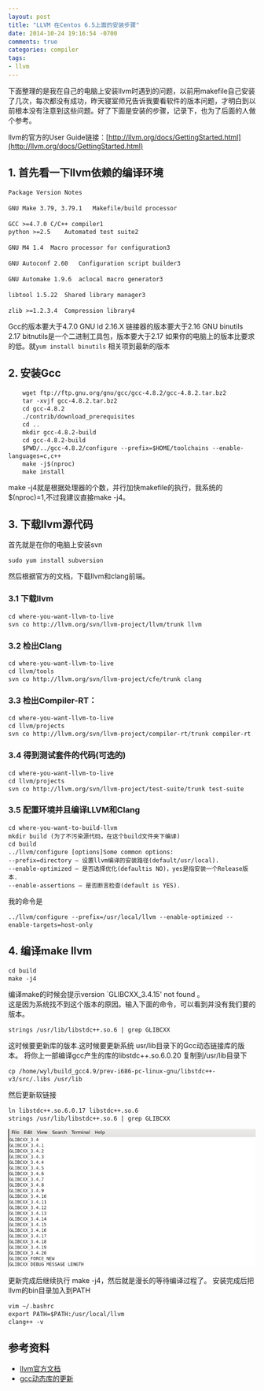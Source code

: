 ```yaml
---
layout: post
title: "LLVM 在Centos 6.5上面的安装步骤"
date: 2014-10-24 19:16:54 -0700
comments: true
categories: compiler
tags:
- llvm 
---
```


下面整理的是我在自己的电脑上安装llvm时遇到的问题，以前用makefile自己安装了几次，每次都没有成功，昨天寝室师兄告诉我要看软件的版本问题，才明白到以前根本没有注意到这些问题。好了下面是安装的步骤，记录下，也为了后面的人做个参考。
<!--more-->
llvm的官方的User Guide链接：[http://llvm.org/docs/GettingStarted.html](http://llvm.org/docs/GettingStarted.html)

## 1. 首先看一下llvm依赖的编译环境

```
Package	Version	Notes

GNU Make 3.79, 3.79.1	Makefile/build processor

GCC >=4.7.0	C/C++ compiler1
python >=2.5	Automated test suite2

GNU M4 1.4	Macro processor for configuration3

GNU Autoconf 2.60	Configuration script builder3

GNU Automake 1.9.6	aclocal macro generator3

libtool 1.5.22	Shared library manager3

zlib >=1.2.3.4	Compression library4
```

Gcc的版本要大于4.7.0
GNU ld 2.16.X 链接器的版本要大于2.16
GNU binutils 2.17 bitnutils是一个二进制工具包，版本要大于2.17
如果你的电脑上的版本比要求的低。就`yum install binutils` 相关项到最新的版本

## 2. 安装Gcc
``` shell
	wget ftp://ftp.gnu.org/gnu/gcc/gcc-4.8.2/gcc-4.8.2.tar.bz2
	tar -xvjf gcc-4.8.2.tar.bz2
	cd gcc-4.8.2
	./contrib/download_prerequisites
	cd ..
	mkdir gcc-4.8.2-build
	cd gcc-4.8.2-build
	$PWD/../gcc-4.8.2/configure --prefix=$HOME/toolchains --enable-languages=c,c++
	make -j$(nproc)
	make install
```
make -j4就是根据处理器的个数，并行加快makefile的执行，我系统的$(nproc)=1,不过我建议直接make -j4。

## 3. 下载llvm源代码

首先就是在你的电脑上安装svn

	sudo yum install subversion

然后根据官方的文档，下载llvm和clang前端。


### 3.1 下载llvm

    cd where-you-want-llvm-to-live
    svn co http://llvm.org/svn/llvm-project/llvm/trunk llvm

### 3.2 检出Clang

    cd where-you-want-llvm-to-live
    cd llvm/tools
    svn co http://llvm.org/svn/llvm-project/cfe/trunk clang

### 3.3 检出Compiler-RT：

    cd where-you-want-llvm-to-live
	cd llvm/projects
    svn co http://llvm.org/svn/llvm-project/compiler-rt/trunk compiler-rt

### 3.4 得到测试套件的代码(可选的)

	cd where-you-want-llvm-to-live
	cd llvm/projects
	svn co http://llvm.org/svn/llvm-project/test-suite/trunk test-suite

### 3.5 配置环境并且编译LLVM和Clang

	cd where-you-want-to-build-llvm
	mkdir build (为了不污染源代码，在这个build文件夹下编译)
	cd build
	../llvm/configure [options]Some common options:
	--prefix=directory — 设置llvm编译的安装路径(default/usr/local).
	--enable-optimized — 是否选择优化(defaultis NO)，yes是指安装一个Release版本.
	--enable-assertions — 是否断言检查(default is YES).

我的命令是 

	../llvm/configure --prefix=/usr/local/llvm --enable-optimized --enable-targets=host-only
	

## 4. 编译make llvm

	cd build
    make -j4

编译make的时候会提示version `GLIBCXX_3.4.15' not found 。  
这是因为系统找不到这个版本的原因。输入下面的命令，可以看到并没有我们要的版本。

	strings /usr/lib/libstdc++.so.6 | grep GLIBCXX  

这时候要更新库的版本.这时候要更新系统 usr/lib目录下的Gcc动态链接库的版本。
将你上一部编译gcc产生的库的libstdc++.so.6.0.20 复制到/usr/lib目录下
  
	cp /home/wyl/build_gcc4.9/prev-i686-pc-linux-gnu/libstdc++-v3/src/.libs /usr/lib

然后更新软链接

    ln libstdc++.so.6.0.17 libstdc++.so.6
    strings /usr/lib/libstdc++.so.6 | grep GLIBCXX


![](/img/blog-img/gccstdc++.png)

更新完成后继续执行 make -j4，然后就是漫长的等待编译过程了。
安装完成后把llvm的bin目录加入到PATH
``` shell
vim ~/.bashrc
export PATH=$PATH:/usr/local/llvm
clang++ -v
```

## 参考资料 ##

- [llvm官方文档](http://llvm.org/docs/GettingStarted.html) 
- [gcc动态库的更新](http://www.cnblogs.com/yingsi/p/3290958.html) 
